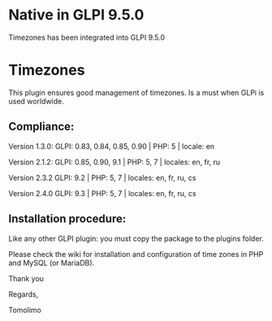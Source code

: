 # Native in GLPI 9.5.0

Timezones has been integrated into GLPI 9.5.0

# Timezones

This plugin ensures good management of timezones. Is a must when GLPi is used worldwide.

## Compliance:

Version 1.3.0:
GLPI: 0.83, 0.84, 0.85, 0.90 | PHP: 5 | locale: en

Version 2.1.2:
GLPI: 0.85, 0.90, 9.1 | PHP: 5, 7 | locales: en, fr, ru

Version 2.3.2
GLPI: 9.2 | PHP: 5, 7 | locales: en, fr, ru, cs

Version 2.4.0
GLPI: 9.3 | PHP: 5, 7 | locales: en, fr, ru, cs

## Installation procedure:
Like any other GLPI plugin: you must copy the package to the plugins folder.

Please check the wiki for installation and configuration of time zones in PHP and MySQL (or MariaDB).

Thank you

Regards,

Tomolimo
